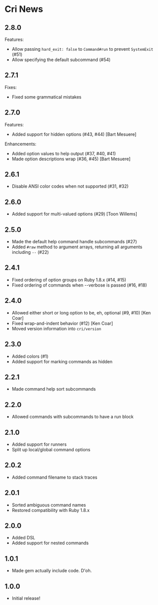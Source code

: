 Cri News
========

2.8.0
-----

Features:

* Allow passing `hard_exit: false` to `Command#run` to prevent `SystemExit` (#51)
* Allow specifying the default subcommand (#54)

2.7.1
-----

Fixes:

* Fixed some grammatical mistakes

2.7.0
-----

Features:

* Added support for hidden options (#43, #44) [Bart Mesuere]

Enhancements:

* Added option values to help output (#37, #40, #41)
* Made option descriptions wrap (#36, #45) [Bart Mesuere]

2.6.1
-----

* Disable ANSI color codes when not supported (#31, #32)

2.6.0
-----

* Added support for multi-valued options (#29) [Toon Willems]

2.5.0
-----

* Made the default help command handle subcommands (#27)
* Added `#raw` method to argument arrays, returning all arguments including `--` (#22)

2.4.1
-----

* Fixed ordering of option groups on Ruby 1.8.x (#14, #15)
* Fixed ordering of commands when --verbose is passed (#16, #18)

2.4.0
-----

* Allowed either short or long option to be, eh, optional (#9, #10) [Ken Coar]
* Fixed wrap-and-indent behavior (#12) [Ken Coar]
* Moved version information into `cri/version`

2.3.0
-----

* Added colors (#1)
* Added support for marking commands as hidden

2.2.1
-----

* Made command help sort subcommands

2.2.0
-----

* Allowed commands with subcommands to have a run block

2.1.0
-----

* Added support for runners
* Split up local/global command options

2.0.2
-----

* Added command filename to stack traces

2.0.1
-----

* Sorted ambiguous command names
* Restored compatibility with Ruby 1.8.x

2.0.0
-----

* Added DSL
* Added support for nested commands

1.0.1
-----

* Made gem actually include code. D'oh.

1.0.0
-----

* Initial release!
